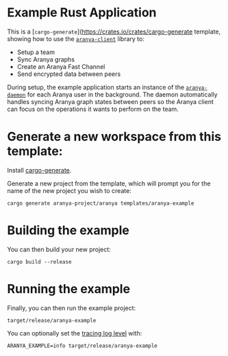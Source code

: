 # Example Rust Application

This is a [`cargo-generate`](https://crates.io/crates/cargo-generate template, showing how to use the [`aranya-client`](../../crates/aranya-client) library to:
- Setup a team
- Sync Aranya graphs
- Create an Aranya Fast Channel
- Send encrypted data between peers

During setup, the example application starts an instance of the [`aranya-daemon`](../../crates/aranya-daemon) for each Aranya user in the background. The daemon automatically handles syncing Aranya graph states between peers so the Aranya client can focus on the operations it wants to perform on the team.

# Generate a new workspace from this template:

Install [cargo-generate](https://crates.io/crates/cargo-generate).

Generate a new project from the template, which will prompt you for the name of the new project you wish to create:
```
cargo generate aranya-project/aranya templates/aranya-example
```

# Building the example

You can then build your new project:
```
cargo build --release
```

# Running the example

Finally, you can then run the example project:
```
target/release/aranya-example
```

You can optionally set the [tracing log level](https://docs.rs/tracing/latest/tracing/struct.Level.html#impl-Level) with:
```
ARANYA_EXAMPLE=info target/release/aranya-example
```
